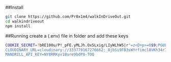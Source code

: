 ##Install

```bash
git clone https://github.com/Pr0x1m4/walkInDriveOut.git
cd walkindriveout
npm install
```

##Running
create a (.env) file in folder and add these keys
```bash
COOKIE_SECRET=?bRE100u/P!_pFE.yMLJh.Ox5Lxig/LIyWLhW5|r"=z<D+p>=O$9;PGULI}W?y>9
CLOUDINARY_URL=cloudinary://333779167276662:_8jbSi9FB3sWYrfimcl8VKh34rI@keystone-demo
MANDRILL_API_KEY=NY8RRKyv1Bure9bdP8-TOQ
```
